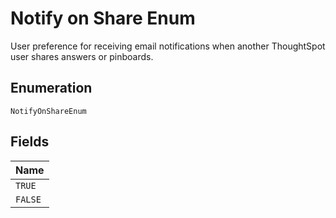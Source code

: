 
# Notify on Share Enum

User preference for receiving email notifications when another ThoughtSpot user shares answers or pinboards.

## Enumeration

`NotifyOnShareEnum`

## Fields

| Name |
|  --- |
| `TRUE` |
| `FALSE` |

